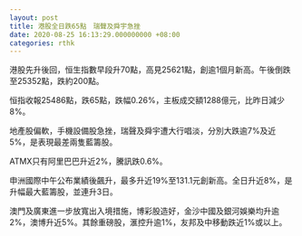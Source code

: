 ```yaml
---
layout: post
title: 港股全日跌65點　瑞聲及舜宇急挫
date: 2020-08-25 16:13:29.000000000 +08:00
categories: rthk
---
```


港股先升後回，恒生指數早段升70點，高見25621點，創逾1個月新高。午後倒跌至25352點，跌約200點。

恒指收報25486點，跌65點，跌幅0.26%，主板成交額1288億元，比昨日減少8%。

地產股偏軟，手機設備股急挫，瑞聲及舜宇遭大行唱淡，分別大跌逾7%及近5%，是表現最差兩隻藍籌股。

ATMX只有阿里巴巴升近2%，騰訊跌0.6%。

申洲國際中午公布業績後飆升，最多升近19%至131.1元創新高。全日升近8%，是升幅最大藍籌股，並連升3日。

澳門及廣東進一步放寬出入境措施，博彩股造好，金沙中國及銀河娛樂均升逾2%，澳博升近5%。其餘重磅股，滙控升逾1%，友邦及中移動跌近1%或以上。
